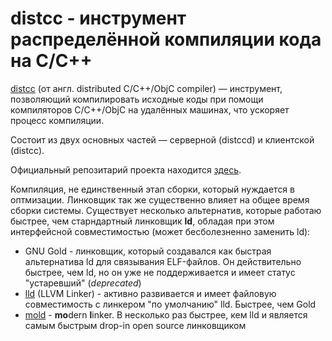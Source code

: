 # distcc - инструмент распределённой компиляции кода на С/С++

[distcc](https://www.distcc.org/) (от англ. distributed C/C++/ObjC compiler) — инструмент, позволяющий компилировать исходные коды при помощи компиляторов C/C++/ObjC на удалённых машинах, что ускоряет процесс компиляции.

Состоит из двух основных частей — серверной (distccd) и клиентской (distcc).

Официальный репозитарий проекта находится [здесь](https://github.com/distcc/distcc).

Компиляция, не единственный этап сборки, который нуждается в оптмизации. Линковщик так же существенно влияет на общее время сборки системы. Существует несколько альтернатив, которые работаю быстрее, чем старндартный линковщик **ld**, обладая при этом интерфейсной совместимостью (может бесболезненно заменить ld):

- GNU Gold - линковщик, который создавался как быстрая альтернатива ld для связывания ELF-файлов. Он действительно быстрее, чем ld, но он уже не поддерживается и имеет статус "устаревший" (_deprecated_)
- [lld](https://lld.llvm.org/) (LLVM Linker) - активно развивается и имеет файловую совместимость с линкером "по умолчанию" lld. Быстрее, чем Gold
- [mold](https://github.com/rui314/mold) - **mo**dern **l**inker. В несколько раз быстрее, кем lld и является самым быстрым drop-in open source линковщиком
